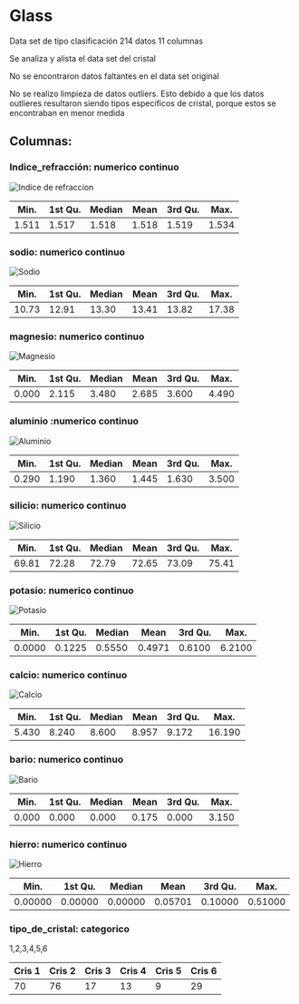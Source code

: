 # Glass
Data set de tipo clasificación 214 datos 11  columnas

Se analiza y alista el data set del cristal

No se encontraron datos faltantes en el data set original

No se realizo limpieza de datos outliers. Esto debido a que los datos outlieres resultaron siendo
tipos especificos de cristal, porque estos se encontraban en menor medida

## Columnas:


   ### Indice_refracción: numerico continuo
   
   ![Indice de refraccion](https://github.com/EfrainSO/diplomado/blob/main/Proyecto%202/Glass/Imagenes/indice.png)

   |Min. |1st Qu.  |Median |Mean |3rd Qu.|Max.| 
   |-----|---------|-------|-----|-------|----|   
   |1.511|1.517    |1.518  |1.518| 1.519 |1.534| 
  
  
   ### sodio: numerico continuo
   
![Sodio](https://github.com/EfrainSO/diplomado/blob/main/Proyecto%202/Glass/Imagenes/sodio.png)

   |Min. |1st Qu.  |Median |Mean |3rd Qu.|Max.| 
   |-----|---------|-------|-----|-------|----|   
  |10.73 |  12.91  | 13.30 |  13.41 |  13.82 |  17.38 |
  
  
### magnesio: numerico continuo

![Magnesio](https://github.com/EfrainSO/diplomado/blob/main/Proyecto%202/Glass/Imagenes/magnesio.png)

   |Min. |1st Qu.  |Median |Mean |3rd Qu.|Max.| 
   |-----|---------|-------|-----|-------|----|    
  |0.000  | 2.115  | 3.480  | 2.685  | 3.600  | 4.490 |
  
  
  
### aluminio :numerico continuo

![Aluminio](https://github.com/EfrainSO/diplomado/blob/main/Proyecto%202/Glass/Imagenes/aluminio.png)

   |Min. |1st Qu.  |Median |Mean |3rd Qu.|Max.| 
   |-----|---------|-------|-----|-------|----|  
 | 0.290  | 1.190  | 1.360 |  1.445 |  1.630  | 3.500 |


### silicio: numerico continuo

![Silicio](https://github.com/EfrainSO/diplomado/blob/main/Proyecto%202/Glass/Imagenes/silicio.png)

   |Min. |1st Qu.  |Median |Mean |3rd Qu.|Max.| 
   |-----|---------|-------|-----|-------|----|  
  |69.81  | 72.28 |  72.79 |  72.65  | 73.09 |  75.41| 


### potasio: numerico continuo

![Potasio](https://github.com/EfrainSO/diplomado/blob/main/Proyecto%202/Glass/Imagenes/potasio.png)

   |Min. |1st Qu.  |Median |Mean |3rd Qu.|Max.| 
   |-----|---------|-------|-----|-------|----|  
| 0.0000 | 0.1225 | 0.5550 | 0.4971 | 0.6100 | 6.2100 |


### calcio: numerico continuo

![Calcio](https://github.com/EfrainSO/diplomado/blob/main/Proyecto%202/Glass/Imagenes/calcio.png)


   |Min. |1st Qu.  |Median |Mean |3rd Qu.|Max.| 
   |-----|---------|-------|-----|-------|----|  
 | 5.430  | 8.240 |  8.600 |  8.957 |  9.172 | 16.190 |


### bario: numerico continuo

![Bario](https://github.com/EfrainSO/diplomado/blob/main/Proyecto%202/Glass/Imagenes/bario.png)

   |Min. |1st Qu.  |Median |Mean |3rd Qu.|Max.| 
   |-----|---------|-------|-----|-------|----|  
 | 0.000 |  0.000 |  0.000  | 0.175  | 0.000 |  3.150 |


### hierro: numerico continuo

![Hierro](https://github.com/EfrainSO/diplomado/blob/main/Proyecto%202/Glass/Imagenes/hierro.png)


   |Min. |1st Qu.  |Median |Mean |3rd Qu.|Max.| 
   |-----|---------|-------|-----|-------|----|  
| 0.00000 | 0.00000 | 0.00000 | 0.05701 | 0.10000 | 0.51000 | 


### tipo_de_cristal: categorico


1,2,3,4,5,6

|Cris 1 |Cris 2| Cris 3| Cris 4 | Cris 5 | Cris 6|
|-------|-------|------|---------|-------|--------|
|70 | 76 | 17 | 13| 9| 29|

